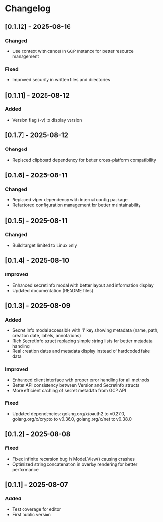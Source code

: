 # Changelog

## [0.1.12] - 2025-08-16

### Changed
- Use context with cancel in GCP instance for better resource management

### Fixed  
- Improved security in written files and directories

## [0.1.11] - 2025-08-12

### Added
- Version flag (-v) to display version

## [0.1.7] - 2025-08-12

### Changed
- Replaced clipboard dependency for better cross-platform compatibility

## [0.1.6] - 2025-08-11

### Changed
- Replaced viper dependency with internal config package
- Refactored configuration management for better maintainability

## [0.1.5] - 2025-08-11

### Changed
- Build target limited to Linux only

## [0.1.4] - 2025-08-10

### Improved
- Enhanced secret info modal with better layout and information display
- Updated documentation (README files)

## [0.1.3] - 2025-08-09

### Added
- Secret info modal accessible with 'i' key showing metadata (name, path, creation date, labels, annotations)
- Rich SecretInfo struct replacing simple string lists for better metadata handling
- Real creation dates and metadata display instead of hardcoded fake data

### Improved
- Enhanced client interface with proper error handling for all methods
- Better API consistency between Version and SecretInfo structs
- More efficient caching of secret metadata from GCP API

### Fixed
- Updated dependencies: golang.org/x/oauth2 to v0.27.0, golang.org/x/crypto to v0.36.0, golang.org/x/net to v0.38.0

## [0.1.2] - 2025-08-08

### Fixed
- Fixed infinite recursion bug in Model.View() causing crashes
- Optimized string concatenation in overlay rendering for better performance

## [0.1.1] - 2025-08-07

### Added
- Test coverage for editor
- First public version

